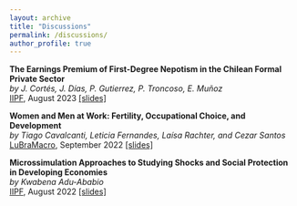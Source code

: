 ```yaml
---
layout: archive
title: "Discussions"
permalink: /discussions/
author_profile: true
---
```


**The Earnings Premium of First-Degree Nepotism in the Chilean Formal Private Sector**   
*by J. Cortés, J. Días, P. Gutierrez, P. Troncoso, E. Muñoz*    
[IIPF](https://www.conftool.pro/iipf2023/sessions.php), August 2023 [[slides]](https://avdluduvice.github.io/files/Discussion_Cortes_etal_Luduvice_Aug2023.pdf)

**Women and Men at Work: Fertility, Occupational Choice, and Development**   
*by Tiago Cavalcanti, Leticia Fernandes, Laísa Rachter, and Cezar Santos*    
[LuBraMacro](https://sites.google.com/site/lubramacro), September 2022 [[slides]](https://avdluduvice.github.io/files/Discussion_Cavalcanti_etal_Luduvice_Sept2022.pdf)   

**Microssimulation Approaches to Studying Shocks and Social Protection in Developing Economies**   
*by Kwabena Adu-Ababio*    
[IIPF](https://www.conftool.pro/iipf2022/sessions.php), August 2022 [[slides]](https://avdluduvice.github.io/files/Discussion_Adu-Ababio_Luduvice_Aug2022.pdf)

